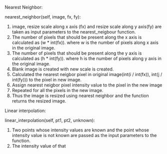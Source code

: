 

Nearest Neighbor:

nearest_neighbor(self, image, fx, fy):

1. image, resize scale along x axis (fx) and resize scale along y axis(fy) are taken as input parameters to the nearest_neigbour function.
2. The number of pixels that should be present along the x axis is calculated as (w * int(fx)). where w is the number of pixels along x axis in the original image.
3. The number of pixels that should be present along the y axis is calculated as (h * int(fy)). where h is the number of pixels along y axis in the original image.
4. Blank image is created with new scale is created.
5. Calculated the nearest neigbor pixel in original image(int(i / int(fx)), int(j / int(fy))) to the pixel in new image.
6. Assign nearest neigbor pixel intensity value to the pixel in the new image
7. Repeated for all the pixels in the new image.
8. Thus the image is resized using nearest neighbor and the function returns the resized image.

Linear interpolation:

linear_interpolation(self, pt1, pt2, unknown):

1. Two points whose intensity values are known and the point whose intensity value is not known are passed as the input parameters to the function.
2. The intensity value of that